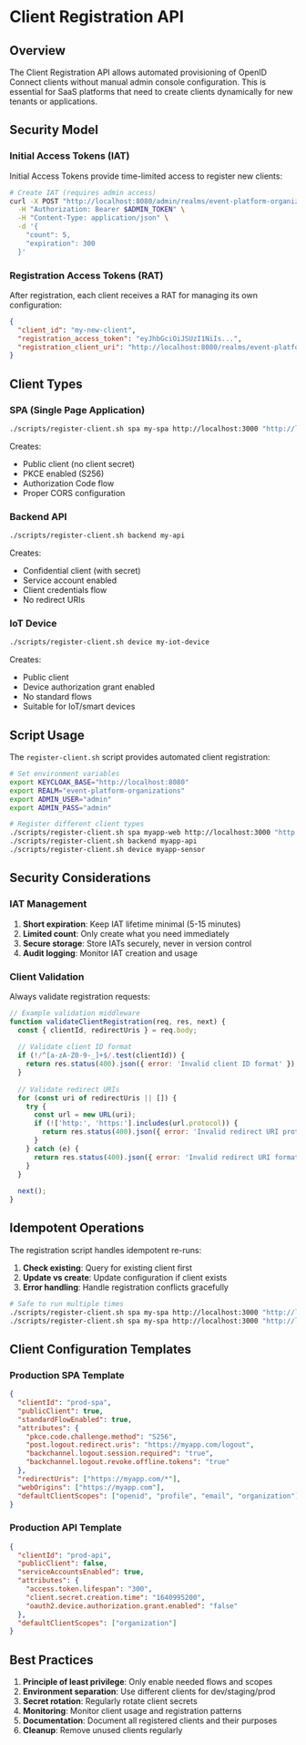 # Client Registration API

## Overview

The Client Registration API allows automated provisioning of OpenID Connect clients without manual admin console configuration. This is essential for SaaS platforms that need to create clients dynamically for new tenants or applications.

## Security Model

### Initial Access Tokens (IAT)

Initial Access Tokens provide time-limited access to register new clients:

```bash
# Create IAT (requires admin access)
curl -X POST "http://localhost:8080/admin/realms/event-platform-organizations/clients-initial-access" \
  -H "Authorization: Bearer $ADMIN_TOKEN" \
  -H "Content-Type: application/json" \
  -d '{
    "count": 5,
    "expiration": 300
  }'
```

### Registration Access Tokens (RAT)

After registration, each client receives a RAT for managing its own configuration:

```json
{
  "client_id": "my-new-client",
  "registration_access_token": "eyJhbGciOiJSUzI1NiIs...",
  "registration_client_uri": "http://localhost:8080/realms/event-platform-organizations/clients-registrations/default/my-new-client"
}
```

## Client Types

### SPA (Single Page Application)

```bash
./scripts/register-client.sh spa my-spa http://localhost:3000 "http://localhost:3000/*"
```

Creates:
- Public client (no client secret)
- PKCE enabled (S256)
- Authorization Code flow
- Proper CORS configuration

### Backend API

```bash
./scripts/register-client.sh backend my-api
```

Creates:
- Confidential client (with secret)
- Service account enabled
- Client credentials flow
- No redirect URIs

### IoT Device

```bash
./scripts/register-client.sh device my-iot-device
```

Creates:
- Public client
- Device authorization grant enabled
- No standard flows
- Suitable for IoT/smart devices

## Script Usage

The `register-client.sh` script provides automated client registration:

```bash
# Set environment variables
export KEYCLOAK_BASE="http://localhost:8080"
export REALM="event-platform-organizations"
export ADMIN_USER="admin"
export ADMIN_PASS="admin"

# Register different client types
./scripts/register-client.sh spa myapp-web http://localhost:3000 "http://localhost:3000/*"
./scripts/register-client.sh backend myapp-api
./scripts/register-client.sh device myapp-sensor
```

## Security Considerations

### IAT Management

1. **Short expiration**: Keep IAT lifetime minimal (5-15 minutes)
2. **Limited count**: Only create what you need immediately
3. **Secure storage**: Store IATs securely, never in version control
4. **Audit logging**: Monitor IAT creation and usage

### Client Validation

Always validate registration requests:

```javascript
// Example validation middleware
function validateClientRegistration(req, res, next) {
  const { clientId, redirectUris } = req.body;
  
  // Validate client ID format
  if (!/^[a-zA-Z0-9-_]+$/.test(clientId)) {
    return res.status(400).json({ error: 'Invalid client ID format' });
  }
  
  // Validate redirect URIs
  for (const uri of redirectUris || []) {
    try {
      const url = new URL(uri);
      if (!['http:', 'https:'].includes(url.protocol)) {
        return res.status(400).json({ error: 'Invalid redirect URI protocol' });
      }
    } catch (e) {
      return res.status(400).json({ error: 'Invalid redirect URI format' });
    }
  }
  
  next();
}
```

## Idempotent Operations

The registration script handles idempotent re-runs:

1. **Check existing**: Query for existing client first
2. **Update vs create**: Update configuration if client exists
3. **Error handling**: Handle registration conflicts gracefully

```bash
# Safe to run multiple times
./scripts/register-client.sh spa my-spa http://localhost:3000 "http://localhost:3000/*"
./scripts/register-client.sh spa my-spa http://localhost:3000 "http://localhost:3000/*"  # No error
```

## Client Configuration Templates

### Production SPA Template

```json
{
  "clientId": "prod-spa",
  "publicClient": true,
  "standardFlowEnabled": true,
  "attributes": {
    "pkce.code.challenge.method": "S256",
    "post.logout.redirect.uris": "https://myapp.com/logout",
    "backchannel.logout.session.required": "true",
    "backchannel.logout.revoke.offline.tokens": "true"
  },
  "redirectUris": ["https://myapp.com/*"],
  "webOrigins": ["https://myapp.com"],
  "defaultClientScopes": ["openid", "profile", "email", "organization"]
}
```

### Production API Template

```json
{
  "clientId": "prod-api",
  "publicClient": false,
  "serviceAccountsEnabled": true,
  "attributes": {
    "access.token.lifespan": "300",
    "client.secret.creation.time": "1640995200",
    "oauth2.device.authorization.grant.enabled": "false"
  },
  "defaultClientScopes": ["organization"]
}
```

## Best Practices

1. **Principle of least privilege**: Only enable needed flows and scopes
2. **Environment separation**: Use different clients for dev/staging/prod
3. **Secret rotation**: Regularly rotate client secrets
4. **Monitoring**: Monitor client usage and registration patterns
5. **Documentation**: Document all registered clients and their purposes
6. **Cleanup**: Remove unused clients regularly